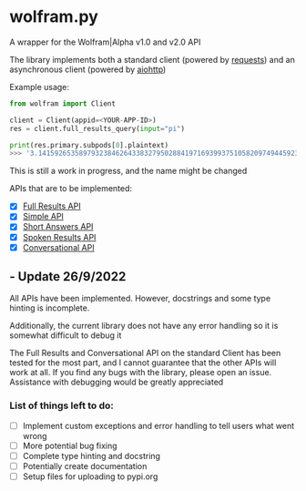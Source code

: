 # wolfram.py
A wrapper for the Wolfram|Alpha v1.0 and v2.0 API

The library implements both a standard client (powered by [requests](https://requests.readthedocs.io/en/latest/)) and an asynchronous client (powered by [aiohttp](https://docs.aiohttp.org/en/stable/index.html))

Example usage:
```py
from wolfram import Client

client = Client(appid=<YOUR-APP-ID>)
res = client.full_results_query(input="pi")

print(res.primary.subpods[0].plaintext)
>>> '3.1415926535897932384626433832795028841971693993751058209749445923...'
```

This is still a work in progress, and the name might be changed

APIs that are to be implemented:


- [x] [Full Results API](https://products.wolframalpha.com/api/documentation/)
- [x] [Simple API](https://products.wolframalpha.com/simple-api/documentation/)
- [x] [Short Answers API](https://products.wolframalpha.com/short-answers-api/documentation/)
- [x] [Spoken Results API](https://products.wolframalpha.com/spoken-results-api/documentation/)
- [x] [Conversational API](https://products.wolframalpha.com/conversational-api/documentation/)

## - Update 26/9/2022
All APIs have been implemented. However, docstrings and some type hinting is incomplete.

Additionally, the current library does not have any error handling so it is somewhat difficult to debug it

The Full Results and Conversational API on the standard Client has been tested for the most part, and I cannot guarantee that the other APIs will work at all. If you find any bugs with the library, please open an issue. Assistance with debugging would be greatly appreciated

### List of things left to do:
- [ ] Implement custom exceptions and error handling to tell users what went wrong
- [ ] More potential bug fixing
- [ ] Complete type hinting and docstring
- [ ] Potentially create documentation
- [ ] Setup files for uploading to pypi.org